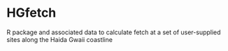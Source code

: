 # HGfetch
R package and associated data to calculate fetch at a set of user-supplied sites along the Haida Gwaii coastline
